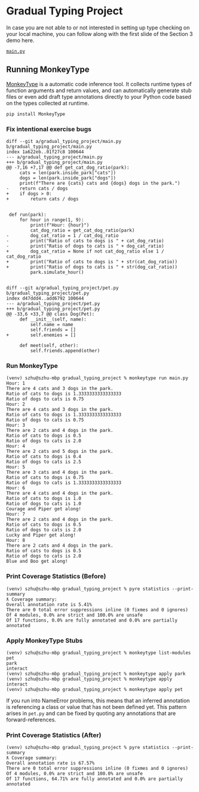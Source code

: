 # Gradual Typing Project

In case you are not able to or not interested in setting up type checking on your local machine, you can follow along with the first slide of the Section 3 demo here.


[`main.py`](https://pyre-check.org/play?input=import%20json%0Afrom%20typing%20import%20*%0A%0A%23%20from%20park.py%0Aclass%20Park%3A%0A%20%20%20%20def%20__init__(self)%3A%0A%20%20%20%20%20%20%20%20self.inside_park%20%3D%20%7B%0A%20%20%20%20%20%20%20%20%20%20%20%20%22cats%22%3A%20%5B%5D%2C%0A%20%20%20%20%20%20%20%20%20%20%20%20%22dogs%22%3A%20%5B%5D%2C%0A%20%20%20%20%20%20%20%20%7D%0A%20%20%20%20%20%20%20%20self.outside_park%20%3D%20%7B%0A%20%20%20%20%20%20%20%20%20%20%20%20%22cats%22%3A%20%5B%5D%2C%0A%20%20%20%20%20%20%20%20%20%20%20%20%22dogs%22%3A%20%5B%5D%2C%0A%20%20%20%20%20%20%20%20%7D%0A%20%20%20%20def%20populate(self%2C%20input)%3A%20...%0A%20%20%20%20def%20simulate_hour(self)%3A%20...%0A%0A%23%20from%20main.py%0Adef%20get_cat_dog_ratio(park)%3A%0A%20%20%20%20cats%20%3D%20len(park.inside_park%5B%22cats%22%5D)%0A%20%20%20%20dogs%20%3D%20len(park.inside_park%5B%22dogs%22%5D)%0A%20%20%20%20print(f%22There%20are%20%7Bcats%7D%20cats%20and%20%7Bdogs%7D%20dogs%20in%20the%20park.%22)%0A%20%20%20%20return%20cats%20%2F%20dogs%0A%0A%0Adef%20run(park)%3A%0A%20%20%20%20for%20hour%20in%20range(1%2C%209)%3A%0A%20%20%20%20%20%20%20%20print(f%22Hour%3A%20%7Bhour%7D%22)%0A%20%20%20%20%20%20%20%20cat_dog_ratio%20%3D%20get_cat_dog_ratio(park)%0A%20%20%20%20%20%20%20%20dog_cat_ratio%20%3D%201%20%2F%20cat_dog_ratio%0A%20%20%20%20%20%20%20%20print(%22Ratio%20of%20cats%20to%20dogs%20is%20%22%20%2B%20cat_dog_ratio)%0A%20%20%20%20%20%20%20%20print(%22Ratio%20of%20dogs%20to%20cats%20is%20%22%20%2B%20dog_cat_ratio)%0A%20%20%20%20%20%20%20%20park.simulate_hour()%0A%0A%0Aif%20__name__%20%3D%3D%20%22__main__%22%3A%0A%20%20%20%20park%20%3D%20Park()%0A%20%20%20%20with%20open(%27data.json%27)%20as%20json_file%3A%0A%20%20%20%20%20%20%20%20data%20%3D%20json.load(json_file)%0A%20%20%20%20%20%20%20%20park.populate(data)%0A%20%20%20%20run(park))


## Running MonkeyType

[MonkeyType](https://pypi.org/project/MonkeyType/) is a automatic code inference tool. It collects runtime types of function arguments and return values, and can automatically generate stub files or even add draft type annotations directly to your Python code based on the types collected at runtime.

```
pip install MonkeyType
```

### Fix intentional exercise bugs

```
diff --git a/gradual_typing_project/main.py b/gradual_typing_project/main.py
index 1a622eb..01f27c8 100644
--- a/gradual_typing_project/main.py
+++ b/gradual_typing_project/main.py
@@ -7,16 +7,17 @@ def get_cat_dog_ratio(park):
     cats = len(park.inside_park["cats"])
     dogs = len(park.inside_park["dogs"])
     print(f"There are {cats} cats and {dogs} dogs in the park.")
-    return cats / dogs
+    if dogs > 0:
+        return cats / dogs


 def run(park):
     for hour in range(1, 9):
         print(f"Hour: {hour}")
         cat_dog_ratio = get_cat_dog_ratio(park)
-        dog_cat_ratio = 1 / cat_dog_ratio
-        print("Ratio of cats to dogs is " + cat_dog_ratio)
-        print("Ratio of dogs to cats is " + dog_cat_ratio)
+        dog_cat_ratio = None if not cat_dog_ratio else 1 / cat_dog_ratio
+        print("Ratio of cats to dogs is " + str(cat_dog_ratio))
+        print("Ratio of dogs to cats is " + str(dog_cat_ratio))
         park.simulate_hour()


diff --git a/gradual_typing_project/pet.py b/gradual_typing_project/pet.py
index d47ddd4..add6792 100644
--- a/gradual_typing_project/pet.py
+++ b/gradual_typing_project/pet.py
@@ -33,6 +33,7 @@ class Dog(Pet):
     def __init__(self, name):
         self.name = name
         self.friends = []
+        self.enemies = []

     def meet(self, other):
         self.friends.append(other)
```

### Run MonkeyType

```
(venv) szhu@szhu-mbp gradual_typing_project % monkeytype run main.py
Hour: 1
There are 4 cats and 3 dogs in the park.
Ratio of cats to dogs is 1.3333333333333333
Ratio of dogs to cats is 0.75
Hour: 2
There are 4 cats and 3 dogs in the park.
Ratio of cats to dogs is 1.3333333333333333
Ratio of dogs to cats is 0.75
Hour: 3
There are 2 cats and 4 dogs in the park.
Ratio of cats to dogs is 0.5
Ratio of dogs to cats is 2.0
Hour: 4
There are 2 cats and 5 dogs in the park.
Ratio of cats to dogs is 0.4
Ratio of dogs to cats is 2.5
Hour: 5
There are 3 cats and 4 dogs in the park.
Ratio of cats to dogs is 0.75
Ratio of dogs to cats is 1.3333333333333333
Hour: 6
There are 4 cats and 4 dogs in the park.
Ratio of cats to dogs is 1.0
Ratio of dogs to cats is 1.0
Courage and Piper get along!
Hour: 7
There are 2 cats and 4 dogs in the park.
Ratio of cats to dogs is 0.5
Ratio of dogs to cats is 2.0
Lucky and Piper get along!
Hour: 8
There are 2 cats and 4 dogs in the park.
Ratio of cats to dogs is 0.5
Ratio of dogs to cats is 2.0
Blue and Boo get along!
```

### Print Coverage Statistics (Before)

```
(venv) szhu@szhu-mbp gradual_typing_project % pyre statistics --print-summary
ƛ Coverage summary:
Overall annotation rate is 5.41%
There are 0 total error suppressions inline (0 fixmes and 0 ignores)
Of 4 modules, 0.0% are strict and 100.0% are unsafe
Of 17 functions, 0.0% are fully annotated and 0.0% are partially annotated
```

### Apply MonkeyType Stubs

```
(venv) szhu@szhu-mbp gradual_typing_project % monkeytype list-modules
pet
park
interact
(venv) szhu@szhu-mbp gradual_typing_project % monkeytype apply park
(venv) szhu@szhu-mbp gradual_typing_project % monkeytype apply interact
(venv) szhu@szhu-mbp gradual_typing_project % monkeytype apply pet
```

If you run into NameError problems, this means that an inferred annotation is referencing a class or value that has not been defined yet. This pattern arises in `pet.py` and can be fixed by quoting any annotations that are forward-references.

### Print Coverage Statistics (After)

```
(venv) szhu@szhu-mbp gradual_typing_project % pyre statistics --print-summary
ƛ Coverage summary:
Overall annotation rate is 67.57%
There are 0 total error suppressions inline (0 fixmes and 0 ignores)
Of 4 modules, 0.0% are strict and 100.0% are unsafe
Of 17 functions, 64.71% are fully annotated and 0.0% are partially annotated
```
